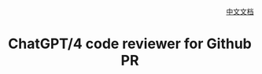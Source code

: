 <div align="right">

[中文文档](README-zh.md)

</div>

# <p align="center">ChatGPT/4 code reviewer for Github PR</p>

<p align="center">
<a href="https://disc